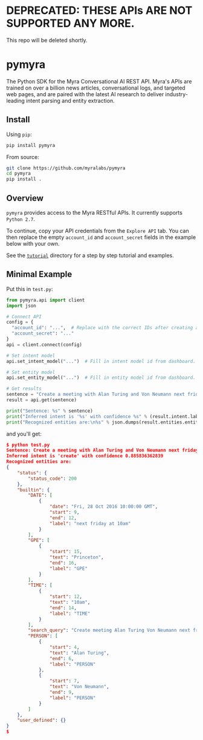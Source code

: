 # DEPRECATED: THESE APIs ARE NOT SUPPORTED ANY MORE.

This repo will be deleted shortly.

# pymyra

The Python SDK for the Myra Conversational AI REST API. Myra's APIs are trained on over a billion news articles, conversational logs, and targeted web pages, and are paired with the latest AI research to deliver industry-leading intent parsing and entity extraction.

## Install

Using `pip`:
```bash
pip install pymyra
```

From source:
```bash
git clone https://github.com/myralabs/pymyra
cd pymyra
pip install .
```

## Overview

`pymyra` provides access to the Myra RESTful APIs. It currently supports `Python 2.7`.

To continue, copy your API credentials from the `Explore API` tab. You can then replace the empty `account_id` and `account_secret` fields in the example below with your own.

See the [`tutorial`](https://github.com/myralabs/pymyra/tree/master/tutorial) directory for a step by step tutorial and examples.

## Minimal Example

Put this in `test.py`:

```python
from pymyra.api import client
import json

# Connect API
config = {
  "account_id": "...",  # Replace with the correct IDs after creating an account.
  "account_secret": "..."
}
api = client.connect(config)

# Set intent model
api.set_intent_model("...")  # Fill in intent model id from dashboard.

# Set entity model
api.set_entity_model("...")  # Fill in entity model id from dashboard.

# Get results
sentence = "Create a meeting with Alan Turing and Von Neumann next friday at 10am in Princeton"
result = api.get(sentence)

print("Sentence: %s" % sentence)
print("Inferred intent is '%s' with confidence %s" % (result.intent.label, result.intent.score))
print("Recognized entities are:\n%s" % json.dumps(result.entities.entity_dict, indent=4))
```

and you'll get:

```json
$ python test.py 
Sentence: Create a meeting with Alan Turing and Von Neumann next friday at 10am in Princeton
Inferred intent is 'create' with confidence 0.885836362839
Recognized entities are:
{
    "status": {
        "status_code": 200
    }, 
    "builtin": {
        "DATE": [
            {
                "date": "Fri, 28 Oct 2016 10:00:00 GMT", 
                "start": 9, 
                "end": 12, 
                "label": "next friday at 10am"
            }
        ], 
        "GPE": [
            {
                "start": 15, 
                "text": "Princeton", 
                "end": 16, 
                "label": "GPE"
            }
        ], 
        "TIME": [
            {
                "start": 12, 
                "text": "10am", 
                "end": 14, 
                "label": "TIME"
            }
        ], 
        "search_query": "Create meeting Alan Turing Von Neumann next friday 10 am Princeton", 
        "PERSON": [
            {
                "start": 4, 
                "text": "Alan Turing", 
                "end": 6, 
                "label": "PERSON"
            }, 
            {
                "start": 7, 
                "text": "Von Neumann", 
                "end": 9, 
                "label": "PERSON"
            }
        ]
    }, 
    "user_defined": {}
}
$
```
